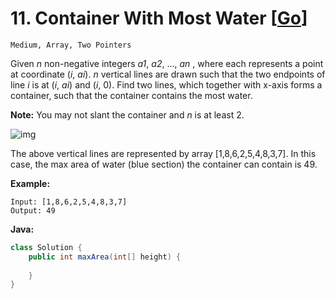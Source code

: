 # 11. Container With Most Water [[Go](https://github.com/Apollo4634/LeetCode/tree/master/src/array/solution/ContainerWithMostWater_11.java)]

``Medium, Array, Two Pointers``

Given *n* non-negative integers *a1*, *a2*, ..., *an* , where each represents a point at coordinate (*i*, *ai*). *n* vertical lines are drawn such that the two endpoints of line *i* is at (*i*, *ai*) and (*i*, 0). Find two lines, which together with x-axis forms a container, such that the container contains the most water.

**Note:** You may not slant the container and *n* is at least 2.

 

![img](https://s3-lc-upload.s3.amazonaws.com/uploads/2018/07/17/question_11.jpg)

The above vertical lines are represented by array [1,8,6,2,5,4,8,3,7]. In this case, the max area of water (blue section) the container can contain is 49.


**Example:**

```
Input: [1,8,6,2,5,4,8,3,7]
Output: 49
```
**Java:**

```java
class Solution {
    public int maxArea(int[] height) {
        
    }
}
```
